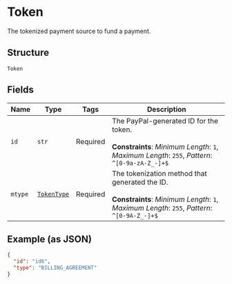
# Token

The tokenized payment source to fund a payment.

## Structure

`Token`

## Fields

| Name | Type | Tags | Description |
|  --- | --- | --- | --- |
| `id` | `str` | Required | The PayPal-generated ID for the token.<br><br>**Constraints**: *Minimum Length*: `1`, *Maximum Length*: `255`, *Pattern*: `^[0-9a-zA-Z_-]+$` |
| `mtype` | [`TokenType`](../../doc/models/token-type.md) | Required | The tokenization method that generated the ID.<br><br>**Constraints**: *Minimum Length*: `1`, *Maximum Length*: `255`, *Pattern*: `^[0-9A-Z_-]+$` |

## Example (as JSON)

```json
{
  "id": "id6",
  "type": "BILLING_AGREEMENT"
}
```

